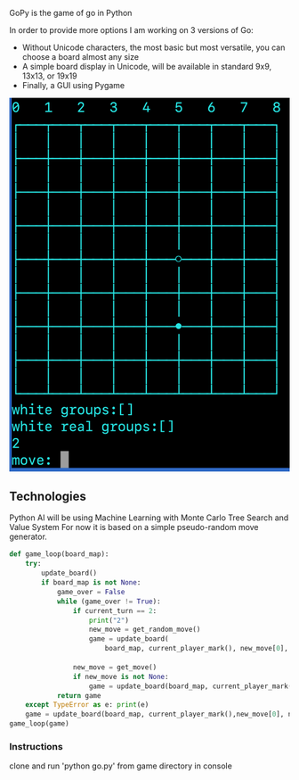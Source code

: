 GoPy is the game of go in Python

In order to provide more options I am working on 3 versions of Go:
* Without Unicode characters, the most basic but most versatile, you can choose a board almost any size
* A simple board display in Unicode, will be available in standard 9x9, 13x13, or 19x19
* Finally, a GUI using Pygame

![Screenshot](https://github.com/SammoMichael/GoPy/blob/master/unicode2.png)

## Technologies
Python
AI will be using Machine Learning with Monte Carlo Tree Search and Value System
For now it is based on a simple pseudo-random move generator.
```python
def game_loop(board_map):
    try:
        update_board()
        if board_map is not None:
            game_over = False
            while (game_over != True):
                if current_turn == 2:
                    print("2")
                    new_move = get_random_move()
                    game = update_board(
                        board_map, current_player_mark(), new_move[0], new_move[1])

                new_move = get_move()
                if new_move is not None:
                    game = update_board(board_map, current_player_mark(), new_move[0], new_move[1])
            return game
    except TypeError as e: print(e)
    game = update_board(board_map, current_player_mark(),new_move[0], new_move[1])
game_loop(game)
```

### Instructions
clone and run 'python go.py' from game directory in console
